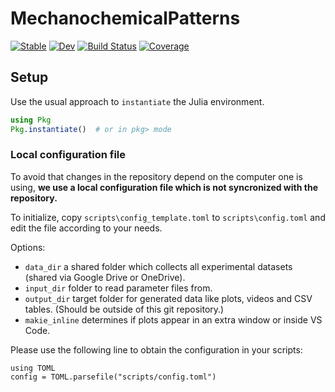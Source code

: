 # MechanochemicalPatterns

[![Stable](https://img.shields.io/badge/docs-stable-blue.svg)](https://SteffenPL.github.io/MechanochemicalPatterns.jl/stable/)
[![Dev](https://img.shields.io/badge/docs-dev-blue.svg)](https://SteffenPL.github.io/MechanochemicalPatterns.jl/dev/)
[![Build Status](https://github.com/SteffenPL/MechanochemicalPatterns.jl/actions/workflows/CI.yml/badge.svg?branch=main)](https://github.com/SteffenPL/MechanochemicalPatterns.jl/actions/workflows/CI.yml?query=branch%3Amain)
[![Coverage](https://codecov.io/gh/SteffenPL/MechanochemicalPatterns.jl/branch/main/graph/badge.svg)](https://codecov.io/gh/SteffenPL/MechanochemicalPatterns.jl)


## Setup

Use the usual approach to `instantiate` the Julia environment.
```julia
using Pkg
Pkg.instantiate()  # or in pkg> mode
```

### Local configuration file

To avoid that changes in the repository depend on the computer one is using, **we use a local configuration file which is not syncronized with the repository.**


To initialize, copy `scripts\config_template.toml` to `scripts\config.toml` and edit the file according to your needs.

Options:
- `data_dir` a shared folder which collects all experimental datasets (shared via Google Drive or OneDrive).
- `input_dir` folder to read parameter files from.
- `output_dir` target folder for generated data like plots, videos and CSV tables. (Should be outside of this git repository.)
- `makie_inline` determines if plots appear in an extra window or inside VS Code.

Please use the following line to obtain the configuration in your scripts: 
```
using TOML
config = TOML.parsefile("scripts/config.toml")
```